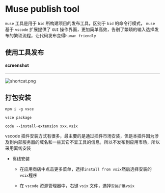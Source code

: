 # Muse publish tool

`muse` 工具是用于 `bid` 所构建项目的发布工具，区别于 `bid` 的命令行模式， `muse` 基于 `vscode` 扩展提供了 `GUI` 操作界面，更加简单高效，告别了繁琐的输入选择发布的繁琐流程，让代码发布变得`human friendly`

## 使用工具发布

#### screenshot

---

![shortcat.png](https://img.shurongdai.cn/group1/M00/00/24/wKgX2WAiPk2ANgYrAAYCGIlWCmg017.png)

## 打包安装

```shell
npm i -g vsce

vsce package

code --install-extension xxx.vsix
```

vscode 插件安装方式有很多，最主要的是通过插件市场安装，但是本插件因为涉及到内部服务器的域名和一些其它不宜工具的信息，所以不发布到应用市场，所以采用离线安装

- 离线安装

  - 在应用商店中点击更多菜单，选择`install from vsix`然后选择安装的`vsix`程序

  - 在 `vscode` 资源管理器中，右键 `vsix` 文件，选择`安装扩展vsix`
